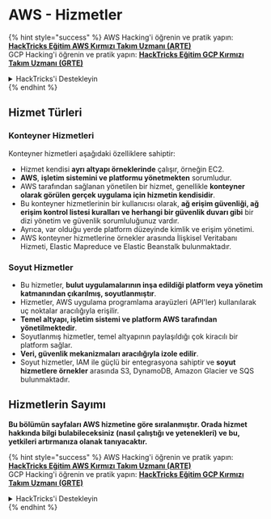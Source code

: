 # AWS - Hizmetler

{% hint style="success" %}
AWS Hacking'i öğrenin ve pratik yapın:<img src="../../../.gitbook/assets/image (1) (1) (1) (1).png" alt="" data-size="line">[**HackTricks Eğitim AWS Kırmızı Takım Uzmanı (ARTE)**](https://training.hacktricks.xyz/courses/arte)<img src="../../../.gitbook/assets/image (1) (1) (1) (1).png" alt="" data-size="line">\
GCP Hacking'i öğrenin ve pratik yapın: <img src="../../../.gitbook/assets/image (2) (1).png" alt="" data-size="line">[**HackTricks Eğitim GCP Kırmızı Takım Uzmanı (GRTE)**<img src="../../../.gitbook/assets/image (2) (1).png" alt="" data-size="line">](https://training.hacktricks.xyz/courses/grte)

<details>

<summary>HackTricks'i Destekleyin</summary>

* [**abonelik planlarını**](https://github.com/sponsors/carlospolop) kontrol edin!
* **💬 [**Discord grubuna**](https://discord.gg/hRep4RUj7f) veya [**telegram grubuna**](https://t.me/peass) katılın ya da **Twitter**'da **bizi takip edin** 🐦 [**@hacktricks\_live**](https://twitter.com/hacktricks_live)**.**
* **Hacking ipuçlarını paylaşmak için** [**HackTricks**](https://github.com/carlospolop/hacktricks) ve [**HackTricks Cloud**](https://github.com/carlospolop/hacktricks-cloud) github reposuna PR gönderin.

</details>
{% endhint %}

## Hizmet Türleri

### Konteyner Hizmetleri

Konteyner hizmetleri aşağıdaki özelliklere sahiptir:

* Hizmet kendisi **ayrı altyapı örneklerinde** çalışır, örneğin EC2.
* **AWS**, **işletim sistemini ve platformu yönetmekten** sorumludur.
* AWS tarafından sağlanan yönetilen bir hizmet, genellikle **konteyner olarak görülen gerçek uygulama için hizmetin kendisidir**.
* Bu konteyner hizmetlerinin bir kullanıcısı olarak, **ağ erişim güvenliği, ağ erişim kontrol listesi kuralları ve herhangi bir güvenlik duvarı gibi** bir dizi yönetim ve güvenlik sorumluluğunuz vardır.
* Ayrıca, var olduğu yerde platform düzeyinde kimlik ve erişim yönetimi.
* AWS konteyner hizmetlerine örnekler arasında İlişkisel Veritabanı Hizmeti, Elastic Mapreduce ve Elastic Beanstalk bulunmaktadır.

### Soyut Hizmetler

* Bu hizmetler, **bulut uygulamalarının inşa edildiği platform veya yönetim katmanından çıkarılmış, soyutlanmıştır**.
* Hizmetler, AWS uygulama programlama arayüzleri (API'ler) kullanılarak uç noktalar aracılığıyla erişilir.
* **Temel altyapı, işletim sistemi ve platform AWS tarafından yönetilmektedir**.
* Soyutlanmış hizmetler, temel altyapının paylaşıldığı çok kiracılı bir platform sağlar.
* **Veri, güvenlik mekanizmaları aracılığıyla izole edilir**.
* Soyut hizmetler, IAM ile güçlü bir entegrasyona sahiptir ve **soyut hizmetlere örnekler** arasında S3, DynamoDB, Amazon Glacier ve SQS bulunmaktadır.

## Hizmetlerin Sayımı

**Bu bölümün sayfaları AWS hizmetine göre sıralanmıştır. Orada hizmet hakkında bilgi bulabileceksiniz (nasıl çalıştığı ve yetenekleri) ve bu, yetkileri artırmanıza olanak tanıyacaktır.**

{% hint style="success" %}
AWS Hacking'i öğrenin ve pratik yapın:<img src="../../../.gitbook/assets/image (1) (1) (1) (1).png" alt="" data-size="line">[**HackTricks Eğitim AWS Kırmızı Takım Uzmanı (ARTE)**](https://training.hacktricks.xyz/courses/arte)<img src="../../../.gitbook/assets/image (1) (1) (1) (1).png" alt="" data-size="line">\
GCP Hacking'i öğrenin ve pratik yapın: <img src="../../../.gitbook/assets/image (2) (1).png" alt="" data-size="line">[**HackTricks Eğitim GCP Kırmızı Takım Uzmanı (GRTE)**<img src="../../../.gitbook/assets/image (2) (1).png" alt="" data-size="line">](https://training.hacktricks.xyz/courses/grte)

<details>

<summary>HackTricks'i Destekleyin</summary>

* [**abonelik planlarını**](https://github.com/sponsors/carlospolop) kontrol edin!
* **💬 [**Discord grubuna**](https://discord.gg/hRep4RUj7f) veya [**telegram grubuna**](https://t.me/peass) katılın ya da **Twitter**'da **bizi takip edin** 🐦 [**@hacktricks\_live**](https://twitter.com/hacktricks_live)**.**
* **Hacking ipuçlarını paylaşmak için** [**HackTricks**](https://github.com/carlospolop/hacktricks) ve [**HackTricks Cloud**](https://github.com/carlospolop/hacktricks-cloud) github reposuna PR gönderin.

</details>
{% endhint %}

